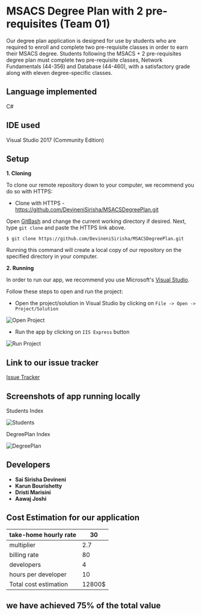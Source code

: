 # MSACS Degree Plan with 2 pre-requisites (Team 01)

Our degree plan application is designed for use by students who are required to enroll and complete two pre-requisite classes in order to earn their MSACS degree. Students following the MSACS + 2 pre-requisites degree plan must complete two pre-requisite classes, Network Fundamentals (44-356) and Database (44-460), with a satisfactory grade along with eleven degree-specific classes. 

## Language implemented 

C#

## IDE used

Visual Studio 2017 (Community Edition)  

## Setup

**1. Cloning**

To clone our remote repository down to your computer, we recommend you do so with HTTPS:

- Clone with HTTPS - https://github.com/DevineniSirisha/MSACSDegreePlan.git

Open [GitBash](https://gitforwindows.org/) and change the current working directory if desired. Next, type `git clone` and paste the HTTPS link above. 

```$ git clone https://github.com/DevineniSirisha/MSACSDegreePlan.git```

Running this command will create a local copy of our repository on the specified directory in your computer.

**2. Running**

In order to run our app, we recommend you use Microsoft's [Visual Studio](https://visualstudio.microsoft.com/).

Follow these steps to open and run the project:

- Open the project/solution in Visual Studio by clicking on `File -> Open -> Project/Solution`

![Open Project](https://user-images.githubusercontent.com/31771293/54852276-6db95000-4cba-11e9-95c9-2b0dfdc0c06c.png)  

- Run the app by clicking on `IIS Express` button

![Run Project](https://user-images.githubusercontent.com/31771293/54852278-70b44080-4cba-11e9-95d6-3f0d74636e82.png)  


## Link to our issue tracker

[Issue Tracker](https://github.com/DevineniSirisha/MSACSDegreePlan/issues)

## Screenshots of app running locally 

Students Index  

![Students](https://user-images.githubusercontent.com/31771293/54783017-4e54f100-4bee-11e9-9e62-415dbb81941e.PNG)  

DegreePlan Index  

![DegreePlan](https://user-images.githubusercontent.com/31771293/54783142-98d66d80-4bee-11e9-8e9a-0fc9ccafd8e3.PNG)  

## Developers
- **Sai Sirisha Devineni**  
- **Karun Bourishetty**  
- **Dristi Marisini**  
- **Aawaj Joshi**  

## Cost Estimation for our application

| take-home hourly rate 	| 30     	|
|-----------------------	|--------	|
| multiplier            	| 2.7    	|
| billing rate          	| 80     	|
| developers            	| 4      	|
| hours per developer   	| 10     	|
| Total cost estimation 	| 12800$ 	|


## we have achieved 75% of the total value